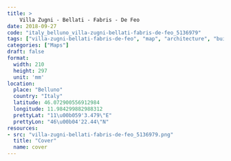 ```yaml
---
title: > 
    Villa Zugni - Bellati - Fabris - De Feo
date: 2018-09-27
code: "italy_belluno_villa-zugni-bellati-fabris-de-feo_5136979"
tags: ["villa-zugni-bellati-fabris-de-feo", "map", "architecture", "buildings", "Belluno", "Italy"]
categories: ["Maps"]
draft: false
format:
  width: 210
  height: 297
  unit: 'mm'
location:
  place: "Belluno"
  country: "Italy"
  latitude: 46.072900556912984
  longitude: 11.984299882988312
  prettyLat: "11\u00b059'3.479\"E"
  prettyLon: "46\u00b04'22.44\"N"
resources:
- src: "villa-zugni-bellati-fabris-de-feo_5136979.png"
  title: "Cover"
  name: cover
---
```

